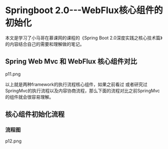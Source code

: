 # Springboot 2.0---WebFlux核心组件的初始化

本文是学习了小马哥在慕课网的课程的《Spring Boot 2.0深度实践之核心技术篇》的内容结合自己的需要和理解做的笔记。 

## Spring Web Mvc 和 WebFlux 核心组件对比

p11.png



以上就是两种framework的执行流程核心组件，如果之前看过 或者研究过 SpringMvc的执行流程以及内容协商流程，那么下面的流程对比之前SpringMvc的组件就会很容易理解。



## 核心组件初始化流程

### 流程图

p12.png